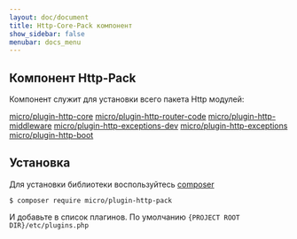 ```yaml
---
layout: doc/document
title: Http-Core-Pack компонент
show_sidebar: false
menubar: docs_menu
---
```


## Компонент Http-Pack

Компонент служит для установки всего пакета Http модулей:

[micro/plugin-http-core](/docs/plugins/micro/plugin-http-core)
[micro/plugin-http-router-code](/docs/plugins/micro/plugin-http-router-code)
[micro/plugin-http-middleware](/docs/plugins/micro/plugin-http-middleware)
[micro/plugin-http-exceptions-dev](/docs/plugins/micro/plugin-http-exceptions-dev)
[micro/plugin-http-exceptions](/docs/plugins/micro/plugin-http-exceptions)
[micro/plugin-http-boot](/docs/plugins/micro/plugin-http-boot)

## Установка

Для установки библиотеки воспользуйтесь [composer](https://composer.org)

```shell
$ composer require micro/plugin-http-pack
```

И добавьте в список плагинов. По умолчанию `{PROJECT ROOT DIR}/etc/plugins.php`
